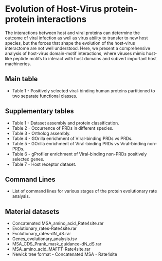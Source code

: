 # Evolution of Host-Virus protein-protein interactions
<p align="justify">

The interactions between host and viral proteins can determine the outcome of viral infection as well as virus ability to transfer to new host species, but the forces that shape the evolution of the host-virus interactome are not well understood. Here, we present a comprehensive analysis of host-virus domain-motif interactions, where viruses mimic host-like peptide motifs to interact with host domains and subvert important host machineries.

</p>

## Main table

- Table 1 - Positively selected viral-binding human proteins partitioned to two separate functional classes.

## Supplementary tables

- Table 1 - Dataset assembly and protein classification.
- Table 2 - Occurrence of PRDs in different species.
- Table 3 - Ortholog assembly.
- Table 4 - GOrilla enrichment of Viral-binding PRDs vs PRDs.
- Table 5 - GOrilla enrichment of Viral-binding PRDs vs Viral-binding non-PRDs.
- Table 6 - gProfiler enrichment of Viral-binding non-PRDs positively selected genes.
- Table 7 - Host receptor dataset.

## Command Lines

- List of command lines for various stages of the protein evolutionary rate analysis.

## Material datasets

- Concatenated MSA_amino_acid_Rate4site.rar
- Evolutionary_rates-Rate4site.rar
- Evolutionary_rates-dN_dS.rar
- Genes_evolutionary_analysis.tsv
- MSA_CDS_Prank_mask_guidance-dN_dS.rar
- MSA_amino_acid_MAFFT-Rate4site.rar
- Newick tree format - Concatenated MSA - Rate4site
